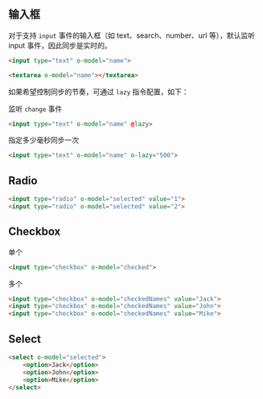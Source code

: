 ## 输入框

对于支持 `input` 事件的输入框（如 text、search、number、url 等），默认监听 input 事件，因此同步是实时的。

```html
<input type="text" o-model="name">
```

```html
<textarea o-model="name"></textarea>
```

如果希望控制同步的节奏，可通过 `lazy` 指令配置，如下：

监听 `change` 事件

```html
<input type="text" o-model="name" @lazy>
```

指定多少毫秒同步一次

```html
<input type="text" o-model="name" o-lazy="500">
```



## Radio

```html
<input type="radio" o-model="selected" value="1">
<input type="radio" o-model="selected" value="2">
```

## Checkbox

单个

```html
<input type="checkbox" o-model="checked">
```

多个

```html
<input type="checkbox" o-model="checkedNames" value="Jack">
<input type="checkbox" o-model="checkedNames" value="John">
<input type="checkbox" o-model="checkedNames" value="Mike">
```

## Select

```html
<select o-model="selected">
    <option>Jack</option>
    <option>John</option>
    <option>Mike</option>
</select>
```
